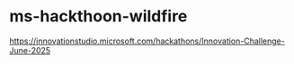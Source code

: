# ms-hackthoon-wildfire

https://innovationstudio.microsoft.com/hackathons/Innovation-Challenge-June-2025
